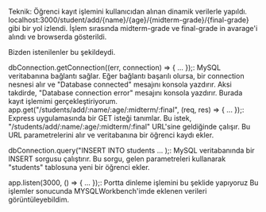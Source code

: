 Teknik:
Öğrenci kayıt işlemini kullanıcıdan alınan dinamik verilerle yapıldı.
localhost:3000/student/add/{name}/{age}/{midterm-grade}/{final-grade} gibi bir yol izlendi.
İşlem sırasında midterm-grade ve final-grade in avarage'i alındı ve browserda gösterildi.

Bizden istenilenler bu şekildeydi.

dbConnection.getConnection((err, connection) => { ... });: MySQL veritabanına bağlantı sağlar. Eğer bağlantı başarılı olursa, bir connection nesnesi alır ve "Database connected" mesajını konsola yazdırır.
Aksi takdirde, "Database connection error" mesajını konsola yazdırır.
Burada kayıt işlemimi gerçekleştiriyorum.
app.get("/students/add/:name/:age/:midterm/:final", (req, res) => { ... });: Express uygulamasında bir GET isteği tanımlar. 
Bu istek, "/students/add/:name/:age/:midterm/:final" URL'sine geldiğinde çalışır. Bu URL parametrelerini alır ve veritabanına bir öğrenci kaydı ekler.

dbConnection.query("INSERT INTO students ... );: MySQL veritabanında bir INSERT sorgusu çalıştırır. Bu sorgu, gelen parametreleri kullanarak "students" tablosuna yeni bir öğrenci ekler.

app.listen(3000, () => { ... });: Portta dinleme işlemini bu şeklide yapıyoruz
Bu işlemler sonucunda MYSQLWorkbench'imde eklenen verileri görüntüleyebildim.



